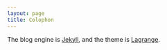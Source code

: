 ```yaml
---
layout: page
title: Colophon
---
```


The blog engine is [Jekyll](https://jekyllrb.com/), and the theme is
[Lagrange](https://lenpaul.github.io/Lagrange/).


